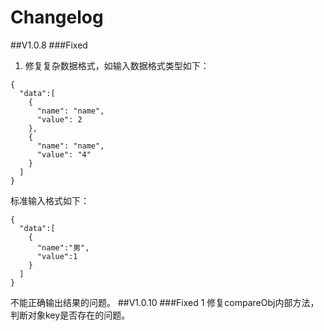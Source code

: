 # Changelog

##V1.0.8
###Fixed 
1. 修复复杂数据格式，如输入数据格式类型如下：
```
{
  "data":[
    {
      "name": "name",
      "value": 2
    },
    {
      "name": "name",
      "value": "4"
    }
  ]
}
```
标准输入格式如下：
```
{
  "data":[
    {
      "name":"男",
      "value":1
    }
  ]
}
```
不能正确输出结果的问题。
##V1.0.10
###Fixed
1 修复compareObj内部方法，判断对象key是否存在的问题。